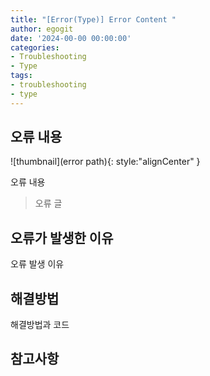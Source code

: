 ```yaml
---
title: "[Error(Type)] Error Content "
author: egogit
date: '2024-00-00 00:00:00'
categories:
- Troubleshooting
- Type
tags:
- troubleshooting
- type
---
```



## 오류 내용

![thumbnail](error path){: style:"alignCenter" }

오류 내용

> 오류 글


## 오류가 발생한 이유

오류 발생 이유

## 해결방법

해결방법과 코드

## 참고사항
[]()